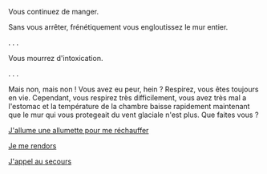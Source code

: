 Vous continuez de manger. 

Sans vous arrêter, frénétiquement vous engloutissez le mur entier.

. . .

Vous mourrez d'intoxication.

. . .

Mais non, mais non ! Vous avez eu peur, hein ? Respirez, vous êtes toujours en
vie. Cependant, vous respirez très difficilement, vous avez très mal a
l'estomac et la température de la chambre baisse rapidement maintenant que le
mur qui vous protegeait du vent glaciale n'est plus. Que faites vous ?

[J'allume une allumette pour me réchauffer](allumette/l-extinction.md)

[Je me rendors](../../dormir/reve-etrange.md)

[J'appel au secours](../../appel-au-secours/appeler-au-secours.md)

